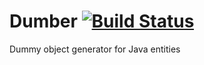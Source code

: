 # Dumber [![Build Status](https://travis-ci.org/lunrtech/dumber.svg?branch=master)](https://travis-ci.org/lunrtech/dumber)
Dummy object generator for Java entities

